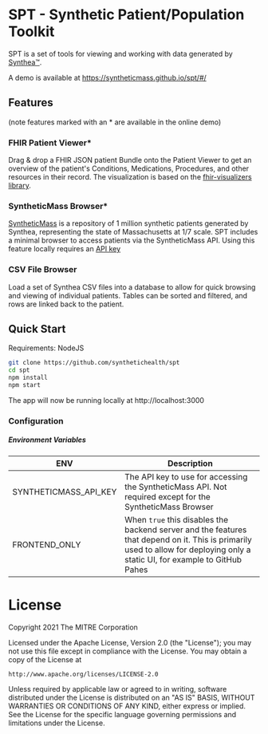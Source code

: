 # SPT - Synthetic Patient/Population Toolkit

SPT is a set of tools for viewing and working with data generated by [Synthea™](https://github.com/synthetichealth/synthea).

A demo is available at https://syntheticmass.github.io/spt/#/

## Features
(note features marked with an * are available in the online demo)

### FHIR Patient Viewer*
Drag & drop a FHIR JSON patient Bundle onto the Patient Viewer to get an overview of the patient's Conditions, Medications, Procedures, and other resources in their record. The visualization is based on the [fhir-visualizers library](https://github.com/synthetichealth/fhir-visualizers/).

### SyntheticMass Browser*
[SyntheticMass](https://synthea.mitre.org/) is a repository of 1 million synthetic patients generated by Synthea, representing the state of Massachusetts at 1/7 scale.
SPT includes a minimal browser to access patients via the SyntheticMass API. 
Using this feature locally requires an [API key](https://synthea.mitre.org/api-keys)

### CSV File Browser
Load a set of Synthea CSV files into a database to allow for quick browsing and viewing of individual patients. Tables can be sorted and filtered, and rows are linked back to the patient.


## Quick Start

Requirements:
NodeJS

```sh
git clone https://github.com/synthetichealth/spt
cd spt
npm install
npm start
```

The app will now be running locally at http://localhost:3000


### Configuration

##### Environment Variables

| ENV | Description |
| --- | -------- | 
| SYNTHETICMASS_API_KEY | The API key to use for accessing the SyntheticMass API. Not required except for the SyntheticMass Browser |
| FRONTEND_ONLY | When `true` this disables the backend server and the features that depend on it. This is primarily used to allow for deploying only a static UI, for example to GitHub Pahes |


# License

Copyright 2021 The MITRE Corporation

Licensed under the Apache License, Version 2.0 (the "License");
you may not use this file except in compliance with the License.
You may obtain a copy of the License at

    http://www.apache.org/licenses/LICENSE-2.0

Unless required by applicable law or agreed to in writing, software
distributed under the License is distributed on an "AS IS" BASIS,
WITHOUT WARRANTIES OR CONDITIONS OF ANY KIND, either express or implied.
See the License for the specific language governing permissions and
limitations under the License.